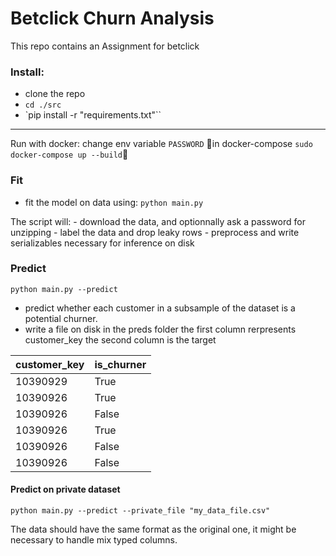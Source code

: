 # Betclick Churn Analysis
This repo contains an Assignment for betclick

### Install:
 - clone the repo
 - `cd ./src`
 - `pip install -r "requirements.txt"``

---
Run with docker:
change env variable `PASSWORD` in docker-compose
`sudo docker-compose up --build`

### Fit

- fit the model on data using:
    ```python main.py```

The script will:
    - download the data, and optionnally ask a password for unzipping
    - label the data and drop leaky rows
    - preprocess and write serializables necessary for inference on disk

### Predict

`python main.py --predict`

- predict whether each customer in a subsample of the dataset is a potential churner.
- write a file on disk in the preds folder
the first column rerpresents customer_key
the second column is the target 

| customer_key | is_churner |
|--------------|------------|
| 10390929     | True       |
| 10390926     | True       |
| 10390926     | False      |
| 10390926     | True       |
| 10390926     | False      |
| 10390926     | False      |

#### Predict on private dataset

`python main.py --predict --private_file "my_data_file.csv"`

The data should have the same format as the original one, it might be necessary to handle mix typed columns.